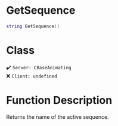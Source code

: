 # GetSequence
```lua
string GetSequence()
```
# Class
✔️ `Server: CBaseAnimating`  
❌ `Client: undefined`  

# Function Description
Returns the name of the active sequence.
